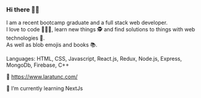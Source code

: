 ### Hi there 💁‍♀️

I am a recent bootcamp graduate and a full stack web developer. \
I love to code 👩🏻‍💻, learn new things 🕵️ and find solutions to things with web technologies 🔧.\
As well as blob emojis and books 📚. 

Languages: HTML, CSS, Javascript, React.js, Redux, Node.js, Express, MongoDb, Firebase, C++ 

🍋 https://www.laratunc.com/

🔭 I’m currently learning NextJs


<!--
**LaraTunc/LaraTunc** is a ✨ _special_ ✨ repository because its `README.md` (this file) appears on your GitHub profile.

Here are some ideas to get you started:

- 🔭 I’m currently working on ...
- 🌱 I’m currently learning ...
- 👯 I’m looking to collaborate on ...
- 🤔 I’m looking for help with ...
- 💬 Ask me about ...
- 📫 How to reach me: ...
- 😄 Pronouns: ...
- ⚡ Fun fact: ...
-->
